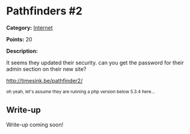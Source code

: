 # Pathfinders #2
**Category:** [Internet](../README.md)

**Points:** 20

**Description:**

It seems they updated their security. can you get the password for their admin section on their new site?

http://timesink.be/pathfinder2/

<small>oh yeah, let's assume they are running a php version below 5.3.4 here...</small>

## Write-up
Write-up coming soon!